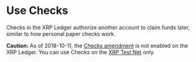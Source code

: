 # Use Checks

Checks in the XRP Ledger authorize another account to claim funds later, similar to how personal paper checks work.

**Caution:** As of 2018-10-11, the [Checks amendment](known-amendments.html#checks) is not enabled on the XRP Ledger. You can use Checks on the [XRP Test Net](xrp-test-net-faucet.html) only.
